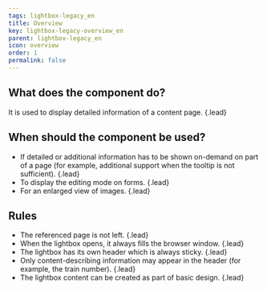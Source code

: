 ```yaml
---
tags: lightbox-legacy_en
title: Overview
key: lightbox-legacy-overview_en
parent: lightbox-legacy_en
icon: overview
order: 1
permalink: false  
---
```


## What does the component do?
It is used to display detailed information of a content page. {.lead}

## When should the component be used?
* If detailed or additional information has to be shown on-demand on part of a page (for example, additional support when the <sbb-link variant="inline" href="/en/design-system/legacy/components/tooltip">tooltip</sbb-link> is not sufficient). {.lead}
* To display the editing mode on forms. {.lead}
* For an enlarged view of images. {.lead}

## Rules
* The referenced page is not left. {.lead}
* When the lightbox opens, it always fills the browser window. {.lead}
* The lightbox has its own header which is always sticky. {.lead}
* Only content-describing information may appear in the header (for example, the train number). {.lead}
* The lightbox content can be created as part of basic design. {.lead}
